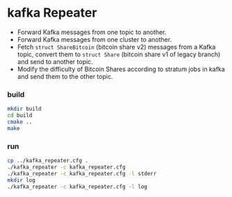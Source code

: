 kafka Repeater
==================

* Forward Kafka messages from one topic to another.
* Forward Kafka messages from one cluster to another.
* Fetch `struct ShareBitcoin` (bitcoin share v2) messages from a Kafka topic, convert them to `struct Share` (bitcoin share v1 of legacy branch) and send to another topic.
* Modify the difficulty of Bitcoin Shares according to stratum jobs in kafka and send them to the other topic.

### build

```bash
mkdir build
cd build
cmake ..
make
```

### run

```bash
cp ../kafka_repeater.cfg .
./kafka_repeater -c kafka_repeater.cfg
./kafka_repeater -c kafka_repeater.cfg -l stderr
mkdir log
./kafka_repeater -c kafka_repeater.cfg -l log
```
